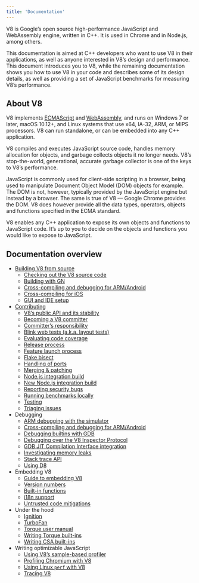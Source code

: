 ```yaml
---
title: 'Documentation'
---
```

V8 is Google’s open source high-performance JavaScript and WebAssembly engine, written in C++. It is used in Chrome and in Node.js, among others.

This documentation is aimed at C++ developers who want to use V8 in their applications, as well as anyone interested in V8’s design and performance. This document introduces you to V8, while the remaining documentation shows you how to use V8 in your code and describes some of its design details, as well as providing a set of JavaScript benchmarks for measuring V8’s performance.

## About V8

V8 implements <a href="https://tc39.github.io/ecma262/">ECMAScript</a> and <a href="https://webassembly.github.io/spec/core/">WebAssembly</a>, and runs on Windows 7 or later, macOS 10.12+, and Linux systems that use x64, IA-32, ARM, or MIPS processors. V8 can run standalone, or can be embedded into any C++ application.

V8 compiles and executes JavaScript source code, handles memory allocation for objects, and garbage collects objects it no longer needs. V8’s stop-the-world, generational, accurate garbage collector is one of the keys to V8’s performance.

JavaScript is commonly used for client-side scripting in a browser, being used to manipulate Document Object Model (DOM) objects for example. The DOM is not, however, typically provided by the JavaScript engine but instead by a browser. The same is true of V8 — Google Chrome provides the DOM. V8 does however provide all the data types, operators, objects and functions specified in the ECMA standard.

V8 enables any C++ application to expose its own objects and functions to JavaScript code. It’s up to you to decide on the objects and functions you would like to expose to JavaScript.

## Documentation overview

- [Building V8 from source](/docs/build)
    - [Checking out the V8 source code](/docs/source-code)
    - [Building with GN](/docs/build-gn)
    - [Cross-compiling and debugging for ARM/Android](/docs/cross-compile-arm)
    - [Cross-compiling for iOS](/docs/cross-compile-ios)
    - [GUI and IDE setup](/docs/ide-setup)
- [Contributing](/docs/contribute)
    - [V8’s public API and its stability](/docs/api)
    - [Becoming a V8 committer](/docs/become-committer)
    - [Committer’s responsibility](/docs/committer-responsibility)
    - [Blink web tests (a.k.a. layout tests)](/docs/blink-layout-tests)
    - [Evaluating code coverage](/docs/evaluate-code-coverage)
    - [Release process](/docs/release-process)
    - [Feature launch process](/docs/feature-launch-process)
    - [Flake bisect](/docs/flake-bisect)
    - [Handling of ports](/docs/ports)
    - [Merging & patching](/docs/merge-patch)
    - [Node.js integration build](/docs/node-integration)
    - [New Node.js integration build](/docs/node-next-generation)
    - [Reporting security bugs](/docs/security-bugs)
    - [Running benchmarks locally](/docs/benchmarks)
    - [Testing](/docs/test)
    - [Triaging issues](/docs/triage-issues)
- Debugging
    - [ARM debugging with the simulator](/docs/debug-arm)
    - [Cross-compiling and debugging for ARM/Android](/docs/cross-compile-arm)
    - [Debugging builtins with GDB](/docs/gdb)
    - [Debugging over the V8 Inspector Protocol](/docs/inspector)
    - [GDB JIT Compilation Interface integration](/docs/gdb-jit)
    - [Investigating memory leaks](/docs/memory-leaks)
    - [Stack trace API](/docs/stack-trace-api)
    - [Using D8](/docs/d8)
- Embedding V8
    - [Guide to embedding V8](/docs/embed)
    - [Version numbers](/docs/version-numbers)
    - [Built-in functions](/docs/builtin-functions)
    - [i18n support](/docs/i18n)
    - [Untrusted code mitigations](/docs/untrusted-code-mitigations)
- Under the hood
    - [Ignition](/docs/ignition)
    - [TurboFan](/docs/turbofan)
    - [Torque user manual](/docs/torque)
    - [Writing Torque built-ins](/docs/torque-builtins)
    - [Writing CSA built-ins](/docs/csa-builtins)
- Writing optimizable JavaScript
    - [Using V8’s sample-based profiler](/docs/profile)
    - [Profiling Chromium with V8](/docs/profile-chromium)
    - [Using Linux `perf` with V8](/docs/linux-perf)
    - [Tracing V8](/docs/trace)
